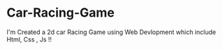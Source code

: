 # Car-Racing-Game
I'm Created a 2d car Racing Game using Web Devlopment which  include Html, Css , Js !!
